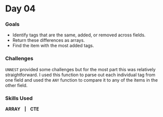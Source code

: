 # Day 04


### Goals
* Identify tags that are the same, added, or removed across fields.
* Return these differences as arrays.
* Find the item with the most added tags.

### Challenges
`UNNEST` provided some challenges but for the most part this was relatively straightforward. I used this function to parse out each individual tag from one field and used the `ANY` function to compare it to any of the items in the other field.

### Skills Used
**ARRAY &nbsp;&nbsp; | &nbsp;&nbsp; CTE**  
